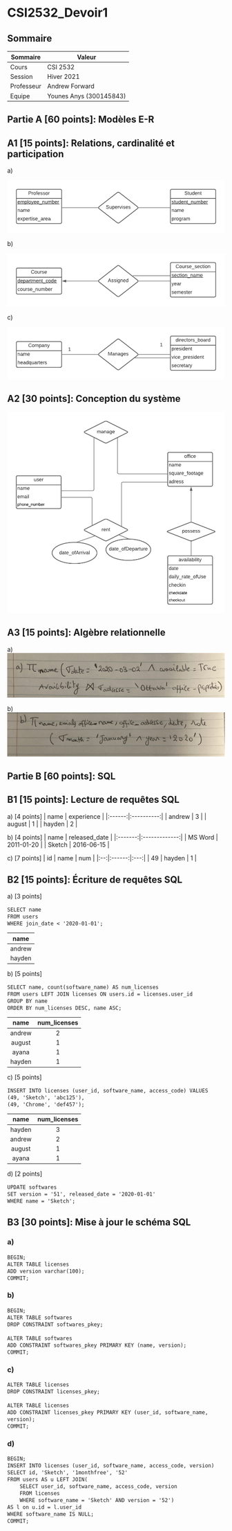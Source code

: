 # CSI2532_Devoir1

## Sommaire

| Sommaire | Valeur |
| --- | --- |
| Cours | CSI 2532 |
| Session | Hiver 2021 |
| Professeur | Andrew Forward |
| Equipe | Younes Anys (300145843) |

## Partie A [60 points]: Modèles E-R
## A1 [15 points]: Relations, cardinalité et participation

a)

![image](assets/A1a.png)

b)

![image](assets/A1b.png)

c)

![image](assets/A1c.png)

## A2 [30 points]: Conception du système

![image](assets/A2.png)

##  A3 [15 points]: Algèbre relationnelle

a) 
![image](assets/a.jpg)

b)
![image](assets/b.jpg)

## Partie B [60 points]: SQL
## B1 [15 points]: Lecture de requêtes SQL

a) [4 points]
| name   | experience |
|:------:|:----------:|
| andrew | 3          |
| august | 1          |
| hayden | 2          |

b) [4 points]
| name    | released_date |
|:-------:|:-------------:|
| MS Word | 2011-01-20    |
| Sketch  | 2016-06-15    |

c) [7 points]
| id | name   | num |
|:--:|:------:|:---:|
| 49 | hayden | 1   |

## B2 [15 points]: Écriture de requêtes SQL

a) [3 points] 
```
SELECT name
FROM users
WHERE join_date < '2020-01-01';
```
| name   |
|:------:|
| andrew |
| hayden |

b)  [5 points]
```
SELECT name, count(software_name) AS num_licenses
FROM users LEFT JOIN licenses ON users.id = licenses.user_id
GROUP BY name
ORDER BY num_licenses DESC, name ASC;
```
|  name  | num_licenses |
|:------:|:------------:|
| andrew |       2      |
| august |       1      |
|  ayana |       1      |
| hayden |       1      |

c)  [5 points] 
```
INSERT INTO licenses (user_id, software_name, access_code) VALUES
(49, 'Sketch', 'abc125'),
(49, 'Chrome', 'def457');
```
|  name  | num_licenses |
|:------:|:------------:|
| hayden |       3      |
| andrew |       2      |
| august |       1      |
|  ayana |       1      |

d)  [2 points] 
```
UPDATE softwares
SET version = '51', released_date = '2020-01-01'
WHERE name = 'Sketch';
```
## B3 [30 points]: Mise à jour le schéma SQL
### a)
```
BEGIN;
ALTER TABLE licenses
ADD version varchar(100);
COMMIT;
```

### b)
```
BEGIN;
ALTER TABLE softwares
DROP CONSTRAINT softwares_pkey;

ALTER TABLE softwares
ADD CONSTRAINT softwares_pkey PRIMARY KEY (name, version);
COMMIT;
```

### c)
```
ALTER TABLE licenses
DROP CONSTRAINT licenses_pkey;

ALTER TABLE licenses
ADD CONSTRAINT licenses_pkey PRIMARY KEY (user_id, software_name, version);
COMMIT;
```

### d)
```
BEGIN;
INSERT INTO licenses (user_id, software_name, access_code, version) 
SELECT id, 'Sketch', '1monthfree', '52'
FROM users AS u LEFT JOIN(
	SELECT user_id, software_name, access_code, version 
	FROM licenses 
	WHERE software_name = 'Sketch' AND version = '52') 
AS l on u.id = l.user_id
WHERE software_name IS NULL;
COMMIT;
```

